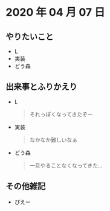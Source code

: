 # 2020 年 04 月 07 日

## やりたいこと

- L
- 実装
- どう森

## 出来事とふりかえり

- L
  > それっぽくなってきたぞー
- 実装
  > なかなか難しいなぁ
- どう森
  > 一旦やることなくなってきた...

## その他雑記

- ぴえー
